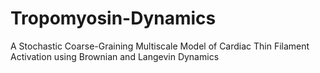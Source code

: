 # Tropomyosin-Dynamics
A Stochastic Coarse-Graining Multiscale Model of Cardiac Thin Filament Activation using Brownian and Langevin Dynamics
